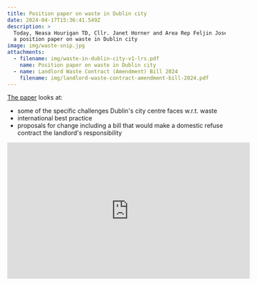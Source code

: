 ```yaml
---
title: Position paper on waste in Dublin city
date: 2024-04-17T15:36:41.549Z
description: >
  Today, Neasa Hourigan TD, Cllr. Janet Horner and Area Rep Feljin Jose launched
  a position paper on waste in Dublin city
image: img/waste-snip.jpg
attachments:
  - filename: img/waste-in-dublin-city-v1-lrs.pdf
    name: Position paper on waste in Dublin city
  - name: Landlord Waste Contract (Amendment) Bill 2024
    filename: img/landlord-waste-contract-amendment-bill-2024.pdf
---
```

[The paper](/img/waste-in-dublin-city-v1-lrs.pdf) looks at:

* some of the specific challenges Dublin's city centre faces w.r.t. waste
* international best practice
* proposals for change including a bill that would make a domestic refuse contract the landlord's responsibility

<iframe width="560" height="315" src="https://www.youtube.com/embed/9S3vVTuQXm4?si=qAUdGzp-dqdbgTps" title="YouTube video player" frameborder="0" allow="accelerometer; autoplay; clipboard-write; encrypted-media; gyroscope; picture-in-picture; web-share" referrerpolicy="strict-origin-when-cross-origin" allowfullscreen></iframe>